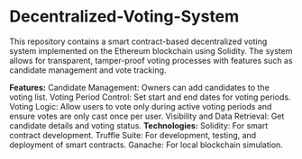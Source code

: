 # Decentralized-Voting-System

This repository contains a smart contract-based decentralized voting system implemented on the Ethereum blockchain using Solidity. The system allows for transparent, tamper-proof voting processes with features such as candidate management and vote tracking.

**Features:**
Candidate Management: Owners can add candidates to the voting list.
Voting Period Control: Set start and end dates for voting periods.
Voting Logic: Allow users to vote only during active voting periods and ensure votes are only cast once per user.
Visibility and Data Retrieval: Get candidate details and voting status.
**Technologies:**
Solidity: For smart contract development.
Truffle Suite: For development, testing, and deployment of smart contracts.
Ganache: For local blockchain simulation.


